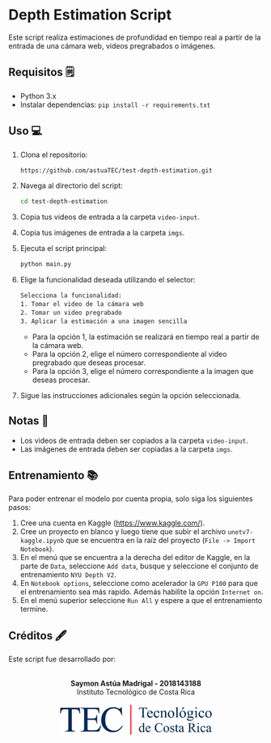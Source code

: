 # Depth Estimation Script

Este script realiza estimaciones de profundidad en tiempo real a partir de la entrada de una cámara web, videos pregrabados o imágenes.

## Requisitos 🗒️

- Python 3.x
- Instalar dependencias: `pip install -r requirements.txt`

## Uso 💻

1. Clona el repositorio:

    ```bash
    https://github.com/astuaTEC/test-depth-estimation.git
    ```

2. Navega al directorio del script:

    ```bash
    cd test-depth-estimation
    ```

3. Copia tus videos de entrada a la carpeta `video-input`.

4. Copia tus imágenes de entrada a la carpeta `imgs`.

5. Ejecuta el script principal:

    ```bash
    python main.py
    ```

6. Elige la funcionalidad deseada utilizando el selector:

    ```bash
    Selecciona la funcionalidad:
    1. Tomar el video de la cámara web
    2. Tomar un video pregrabado
    3. Aplicar la estimación a una imagen sencilla
    ```

    - Para la opción 1, la estimación se realizará en tiempo real a partir de la cámara web.
    - Para la opción 2, elige el número correspondiente al video pregrabado que deseas procesar.
    - Para la opción 3, elige el número correspondiente a la imagen que deseas procesar.

7. Sigue las instrucciones adicionales según la opción seleccionada.

## Notas 📝

- Los videos de entrada deben ser copiados a la carpeta `video-input`.
- Las imágenes de entrada deben ser copiadas a la carpeta `imgs`.

## Entrenamiento 📚
Para poder entrenar el modelo por cuenta propia, solo siga los siguientes pasos:
1. Cree una cuenta en Kaggle (https://www.kaggle.com/).
2. Cree un proyecto en blanco y luego tiene que subir el archivo `unetv7-kaggle.ipynb` que se encuentra en la raíz del proyecto (`File -> Import Notebook`).
3. En el menú que se encuentra a la derecha del editor de Kaggle, en la parte de `Data`, seleccione `Add data`, busque y seleccione el conjunto de entrenamiento `NYU Depth V2`.
4. En `Notebook options`, seleccione como acelerador la `GPU P100` para que el entrenamiento sea más rapido. Además habilite la opción `Internet on`.
5. En el menú superior seleccione `Run All` y espere a que el entrenamiento termine.

## Créditos 🖋️

Este script fue desarrollado por:

<div align="center"> 
  <br/>
  <b>Saymon Astúa Madrigal - 2018143188</b>
  <br/>
  Instituto Tecnológico de Costa Rica
  <br/><br/>
  <img src="./assets/tec-logo.png" alt="Logo del Instituto Tecnológico de Costa Rica" width="300"/>
</div>



